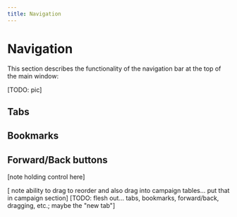 ```yaml
---
title: Navigation
---
```

# Navigation

This section describes the functionality of the navigation bar at the top of the main window:

[TODO: pic]

## Tabs 

## Bookmarks

## Forward/Back buttons
[note holding control here]

[ note ability to drag to reorder and also drag into campaign tables... put that in campaign section]
[TODO: flesh out... tabs, bookmarks, forward/back, dragging, etc.; maybe the "new tab"]